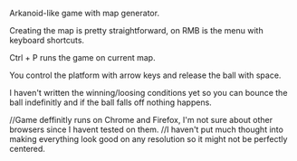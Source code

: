 Arkanoid-like game with map generator.

Creating the map is pretty straightforward, on RMB is the menu
with keyboard shortcuts.

Ctrl + P runs the game on current map.

You control the platform with arrow keys and release the ball with space.

I haven't written the winning/loosing conditions yet so you can bounce the ball
indefinitly and if the ball falls off nothing happens.


//Game deffinitly runs on Chrome and Firefox, I'm not sure about other browsers since I havent tested on them.
//I haven't put much thought into making everything look good on any resolution so it might not be perfectly centered.

